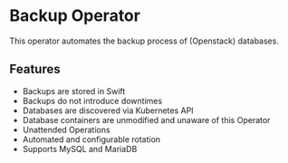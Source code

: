 # Backup Operator

This operator automates the backup process of (Openstack) databases.

## Features

 * Backups are stored in Swift
 * Backups do not introduce downtimes
 * Databases are discovered via Kubernetes API
 * Database containers are unmodified and unaware of this Operator
 * Unattended Operations
 * Automated and configurable rotation
 * Supports MySQL and MariaDB
